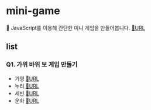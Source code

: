 # mini-game

🧩 JavaScript를 이용해 간단한 미니 게임을 만들어봅니다. [🔗URL](https://nurimeansworld.github.io/mini-game/)

## list

### Q1. 가위 바위 보 게임 만들기

- 기영 [🔗URL](https://nurimeansworld.github.io/mini-game/Q1/kykim/index.html)
- 누리 [🔗URL](https://nurimeansworld.github.io/mini-game/Q1/nrpark/index.html)
- 세빈 [🔗URL](https://nurimeansworld.github.io/mini-game/Q1/sbkang/Q1_sebin.html)
- 운화 [🔗URL](https://nurimeansworld.github.io/mini-game/Q1/ywhkr/rsp.html)
